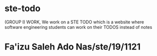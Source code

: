 # ste-todo
(GROUP I) WORK, We work on a STE TODO which is a website where software engineering students can work on their TODOS instead of notes
# Fa'izu Saleh Ado Nas/ste/19/1121
